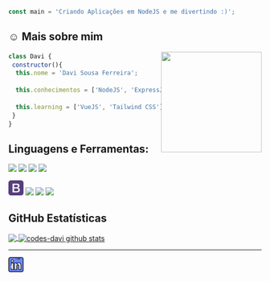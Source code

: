 ```javascript 
const main = 'Criando Aplicações em NodeJS e me divertindo :)';
  ```

## :relaxed: Mais sobre mim


<img align="right" width="200" height="200" src="https://c.tenor.com/5ry-200hErMAAAAd/hacker-hacker-man.gif" />

```javascript
class Davi {
 constructor(){
  this.nome = 'Davi Sousa Ferreira';
 
  this.conhecimentos = ['NodeJS', 'ExpressJS', 'Angular', 'MySQL', 'MongoDB'];//+
 
  this.learning = ['VueJS', 'Tailwind CSS'];
 }
}
```

## **Linguagens e Ferramentas:**  

<code><img height="30" src="https://img.shields.io/badge/Node.js-43853D?style=for-the-badge&logo=node.js&logoColor=white"></code>
<code><img height="30" src="https://img.shields.io/badge/Express.js-404D59?style=for-the-badge"></code>
<code><img height = "30" src = "https://img.shields.io/badge/Angular-DD0031?style=for-the-badge&logo=angular&logoColor=white"></code>
<code><img height="30" src="https://img.shields.io/badge/TypeScript-007ACC?style=for-the-badge&logo=typescript&logoColor=white"></code>

<code><img height = "30" src = "https://raw.githubusercontent.com/github/explore/80688e429a7d4ef2fca1e82350fe8e3517d3494d/topics/bootstrap/bootstrap.png"></code>
<code><img height="30" src="https://img.shields.io/badge/Java-ED8B00?style=for-the-badge&logo=java&logoColor=white"></code>
<code><img height="30" src="https://img.shields.io/badge/MySQL-00000F?style=for-the-badge&logo=mysql&logoColor=white"></code>
<code><img height="30" src="https://img.shields.io/badge/MongoDB-4EA94B?style=for-the-badge&logo=mongodb&logoColor=white"></code>



## **GitHub Estatísticas**

<a href="https://github.com/Gurupreet">
  <img align="center" src="https://github-readme-stats.vercel.app/api/top-langs/?username=codes-davi&theme=dracula&hide_langs_below=1" />
</a>

<a href="https://github.com/Gurupreet">
 <img align="center" src="https://github-readme-stats.vercel.app/api?username=codes-davi&show_icons=true&theme=dracula&line_height=27" alt="codes-davi github stats"/>
</a>

---------------------------------------------------------------------------------

<a href="https://www.linkedin.com/in/davi-sousa-59387118b/" target="_blank"><img height="30" src="https://raw.githubusercontent.com/AbhishekMaira10/AbhishekMaira10/master/linkedin.png?raw=true"></a>&nbsp;&nbsp;&nbsp;&nbsp;&nbsp;

